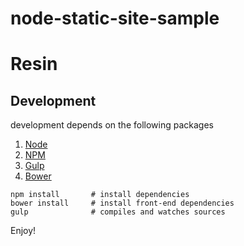 node-static-site-sample
=======================
# Resin

## Development

development depends on the following packages

1. [Node](http://nodejs.org/)
1. [NPM](https://www.npmjs.org/)
1. [Gulp](http://gulpjs.com/)
1. [Bower](http://bower.io/)


```
npm install       # install dependencies
bower install     # install front-end dependencies
gulp              # compiles and watches sources
```

Enjoy!
